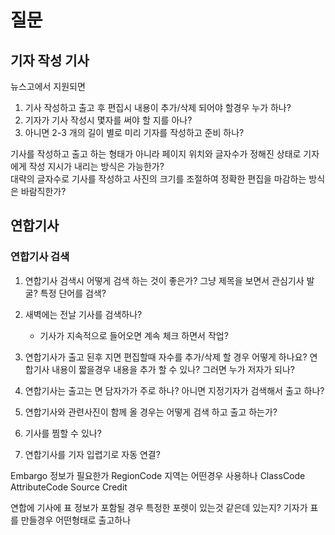 # 질문

## 기자 작성 기사

뉴스고에서 지원되면

1. 기사 작성하고 출고 후 편집시 내용이 추가/삭제 되어야 할경우 누가 하나?    
1. 기자가 기사 작성시 몇자를 써야 할 지를 아나?
1. 아니면 2-3 개의 길이 별로 미리 기자를 작성하고 준비 하나?

기사를 작성하고 출고 하는 형태가 아니라
페이지 위치와 글자수가 정해진 상태로 기자에게 작성 지시가 내리는 방식은 가능한가?  
대략의 글자수로 기사를 작성하고 사진의 크기를 조절하여 정확한 편집을 마감하는 방식은 바람직한가? 

## 연합기사

### 연합기사 검색

1. 연합기사 검색시 어떻게 검색 하는 것이 좋은가?
    그냥 제목을 보면서 관심기사 발굴?
    특정 단어를 검색?

1. 새벽에는 전날 기사를 검색하나?
    - 기사가 지속적으로 들어오면 계속 체크 하면서 작업?

1. 연합기사가 출고 된후 지면 편집할때 자수를 추가/삭제 할 경우 어떻게 하나요?
    연합기사 내용이 짧을경우 내용을 추가 할 수 있나?
    그러면 누가 저자가 되나?

1. 연합기사는 출고는 면 담자가가 주로 하나? 
    아니면 지정기자가 검색해서 출고 하나?

1. 연합기사와 관련사진이 함께 올 경우는 어떻게 검색 하고 출고 하는가?

1. 기사를 찜할 수 있나?

1. 연합기사를 기자 입렵기로 자동 연결?

Embargo 정보가 필요한가
RegionCode 지역는 어떤경우 사용하나
ClassCode
AttributeCode
Source
Credit


연합에 기사에 표 정보가 포함될 경우 특정한 포렛이 있는것 같은데 있는지? 
기자가 표를 만들경우 어떤형태로 출고하나